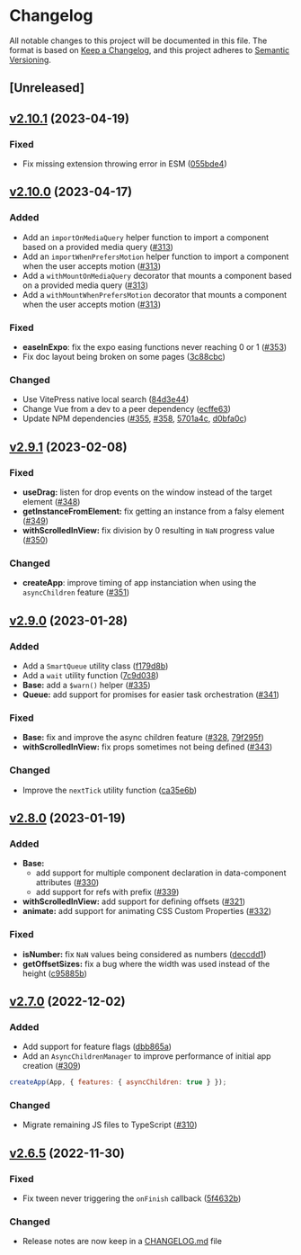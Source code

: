 # Changelog

All notable changes to this project will be documented in this file. The format is based on [Keep a Changelog](https://keepachangelog.com/en/1.0.0/), and this project adheres to [Semantic Versioning](https://semver.org/spec/v2.0.0.html).

## [Unreleased]

## [v2.10.1](https://github.com/studiometa/js-toolkit/compare/2.10.0..2.10.1) (2023-04-19)

### Fixed

- Fix missing extension throwing error in ESM ([055bde4](https://github.com/studiometa/js-toolkit/commit/055bde4))

## [v2.10.0](https://github.com/studiometa/js-toolkit/compare/2.9.1..2.10.0) (2023-04-17)

### Added

- Add an `importOnMediaQuery` helper function to import a component based on a provided media query ([#313](https://github.com/studiometa/js-toolkit/pull/313))
- Add an `importWhenPrefersMotion` helper function to import a component when the user accepts motion ([#313](https://github.com/studiometa/js-toolkit/pull/313))
- Add a `withMountOnMediaQuery` decorator that mounts a component based on a provided media query ([#313](https://github.com/studiometa/js-toolkit/pull/313))
- Add a `withMountWhenPrefersMotion` decorator that mounts a component when the user accepts motion ([#313](https://github.com/studiometa/js-toolkit/pull/313))

### Fixed

- **easeInExpo**: fix the expo easing functions never reaching 0 or 1 ([#353](https://github.com/studiometa/js-toolkit/pull/353))
- Fix doc layout being broken on some pages ([3c88cbc](https://github.com/studiometa/js-toolkit/commit/3c88cbc))

### Changed

- Use VitePress native local search ([84d3e44](https://github.com/studiometa/js-toolkit/commit/84d3e44))
- Change Vue from a dev to a peer dependency ([ecffe63](https://github.com/studiometa/js-toolkit/commit/ecffe63))
- Update NPM dependencies ([#355](https://github.com/studiometa/js-toolkit/pull/355), [#358](https://github.com/studiometa/js-toolkit/pull/358), [5701a4c](https://github.com/studiometa/js-toolkit/commit/5701a4c), [d0bfa0c](https://github.com/studiometa/js-toolkit/commit/d0bfa0c))

## [v2.9.1](https://github.com/studiometa/js-toolkit/compare/2.9.0..2.9.1) (2023-02-08)

### Fixed

- **useDrag:** listen for drop events on the window instead of the target element ([#348](https://github.com/studiometa/js-toolkit/pull/348))
- **getInstanceFromElement:** fix getting an instance from a falsy element ([#349](https://github.com/studiometa/js-toolkit/pull/349))
- **withScrolledInView:** fix division by 0 resulting in `NaN` progress value ([#350](https://github.com/studiometa/js-toolkit/pull/350))

### Changed

- **createApp**: improve timing of app instanciation when using the `asyncChildren` feature ([#351](https://github.com/studiometa/js-toolkit/pull/351))

## [v2.9.0](https://github.com/studiometa/js-toolkit/compare/2.8.0..2.9.0) (2023-01-28)

### Added

- Add a `SmartQueue` utility class ([f179d8b](https://github.com/studiometa/js-toolkit/commit/f179d8b))
- Add a `wait` utility function ([7c9d038](https://github.com/studiometa/js-toolkit/commit/7c9d038))
- **Base:** add a `$warn()` helper ([#335](https://github.com/studiometa/js-toolkit/pull/335))
- **Queue:** add support for promises for easier task orchestration ([#341](https://github.com/studiometa/js-toolkit/pull/341))

### Fixed

- **Base:** fix and improve the async children feature ([#328](https://github.com/studiometa/js-toolkit/pull/328), [79f295f](https://github.com/studiometa/js-toolkit/commit/79f295f))
- **withScrolledInView:** fix props sometimes not being defined ([#343](https://github.com/studiometa/js-toolkit/pull/343))

### Changed

- Improve the `nextTick` utility function ([ca35e6b](https://github.com/studiometa/js-toolkit/commit/ca35e6b))

## [v2.8.0](https://github.com/studiometa/js-toolkit/compare/2.7.0..2.8.0) (2023-01-19)

### Added

- **Base:**
  - add support for multiple component declaration in data-component attributes ([#330](https://github.com/studiometa/js-toolkit/pull/330))
  - add support for refs with prefix ([#339](https://github.com/studiometa/js-toolkit/pull/339))
- **withScrolledInView:** add support for defining offsets ([#321](https://github.com/studiometa/js-toolkit/pull/321))
- **animate:** add support for animating CSS Custom Properties ([#332](https://github.com/studiometa/js-toolkit/pull/332))

### Fixed

- **isNumber:** fix `NaN` values being considered as numbers ([deccdd1](https://github.com/studiometa/js-toolkit/commit/deccdd1))
- **getOffsetSizes:** fix a bug where the width was used instead of the height ([c95885b](https://github.com/studiometa/js-toolkit/commit/c95885b))

## [v2.7.0](https://github.com/studiometa/js-toolkit/compare/2.6.5..2.7.0) (2022-12-02)

### Added

- Add support for feature flags ([dbb865a](https://github.com/studiometa/js-toolkit/commit/dbb865a))
- Add an `AsyncChildrenManager` to improve performance of initial app creation ([#309](https://github.com/studiometa/js-toolkit/pull/309))

```js
createApp(App, { features: { asyncChildren: true } });
```

### Changed

- Migrate remaining JS files to TypeScript ([#310](https://github.com/studiometa/js-toolkit/pull/310))

## [v2.6.5](https://github.com/studiometa/js-toolkit/compare/2.6.4...2.6.5) (2022-11-30)

### Fixed

- Fix tween never triggering the `onFinish` callback ([5f4632b](https://github.com/studiometa/js-toolkit/commit/5f4632b))

### Changed

- Release notes are now keep in a [CHANGELOG.md](https://github.com/studiometa/js-toolkit/blob/develop/CHANGELOG.md) file
